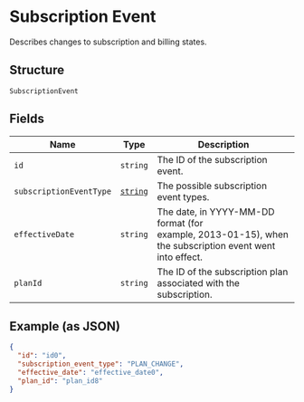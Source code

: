
# Subscription Event

Describes changes to subscription and billing states.

## Structure

`SubscriptionEvent`

## Fields

| Name | Type | Description |
|  --- | --- | --- |
| `id` | `string` | The ID of the subscription event. |
| `subscriptionEventType` | [`string`](/doc/models/subscription-event-subscription-event-type.md) | The possible subscription event types. |
| `effectiveDate` | `string` | The date, in YYYY-MM-DD format (for<br>example, 2013-01-15), when the subscription event went into effect. |
| `planId` | `string` | The ID of the subscription plan associated with the subscription. |

## Example (as JSON)

```json
{
  "id": "id0",
  "subscription_event_type": "PLAN_CHANGE",
  "effective_date": "effective_date0",
  "plan_id": "plan_id8"
}
```

